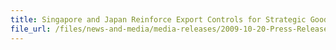 ```yaml
---
title: Singapore and Japan Reinforce Export Controls for Strategic Goods & Technology
file_url: /files/news-and-media/media-releases/2009-10-20-Press-Release.pdf
---
```

